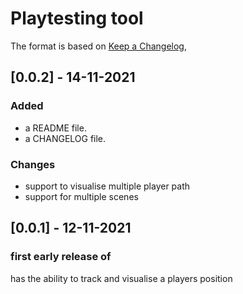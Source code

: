 # Playtesting tool

The format is based on [Keep a Changelog](https://keepachangelog.com/en/1.0.0/),


## [0.0.2] - 14-11-2021

### Added
- a README file.
- a CHANGELOG file.

### Changes 
- support to visualise multiple player path
- support for multiple scenes 

## [0.0.1] - 12-11-2021

### first early release of 

has the ability to track and visualise a players position 
